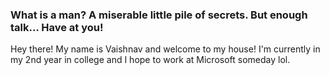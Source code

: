 ### What is a man? A miserable little pile of secrets. But enough talk… Have at you!
Hey there! My name is Vaishnav and welcome to my house!
I'm currently in my 2nd year in college and I hope to work at Microsoft someday lol.
<!--
**vaishnav67/vaishnav67** is a ✨ _special_ ✨ repository because its `README.md` (this file) appears on your GitHub profile.

Here are some ideas to get you started:

- 🔭 I’m currently working on ...
- 🌱 I’m currently learning ...
- 👯 I’m looking to collaborate on ...
- 🤔 I’m looking for help with ...
- 💬 Ask me about ...
- 📫 How to reach me: ...
- 😄 Pronouns: ...
- ⚡ Fun fact: ...
-->
